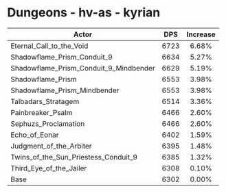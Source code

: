 # Dungeons - hv-as - kyrian
| Actor | DPS | Increase |
|---|:---:|:---:|
|Eternal_Call_to_the_Void|6723|6.68%|
|Shadowflame_Prism_Conduit_9|6634|5.27%|
|Shadowflame_Prism_Conduit_9_Mindbender|6629|5.19%|
|Shadowflame_Prism|6553|3.98%|
|Shadowflame_Prism_Mindbender|6553|3.98%|
|Talbadars_Stratagem|6514|3.36%|
|Painbreaker_Psalm|6466|2.60%|
|Sephuzs_Proclamation|6466|2.60%|
|Echo_of_Eonar|6402|1.59%|
|Judgment_of_the_Arbiter|6395|1.48%|
|Twins_of_the_Sun_Priestess_Conduit_9|6385|1.32%|
|Third_Eye_of_the_Jailer|6308|0.10%|
|Base|6302|0.00%|
